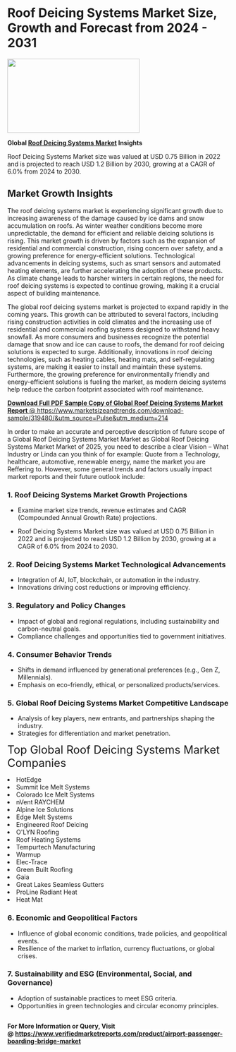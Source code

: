 <H1>Roof Deicing Systems Market Size, Growth and Forecast from 2024 - 2031</H1><img class="aligncenter size-medium wp-image-584254" src="https://thirdeyenews.in/wp-content/uploads/2024/09/Global-Market-Research-300x168.jpeg" alt="" width="300" height="168" /><p><strong>Global&nbsp;<a href="https://www.marketsizeandtrends.com/download-sample/319480/&amp;utm_source=Pulse&amp;utm_medium=214">Roof Deicing Systems Market</a> Insights</strong></p><p>Roof Deicing Systems Market size was valued at USD 0.75 Billion in 2022 and is projected to reach USD 1.2 Billion by 2030, growing at a CAGR of 6.0% from 2024 to 2030.</p><p><h2>Market Growth Insights</h2> <p>The roof deicing systems market is experiencing significant growth due to increasing awareness of the damage caused by ice dams and snow accumulation on roofs. As winter weather conditions become more unpredictable, the demand for efficient and reliable deicing solutions is rising. This market growth is driven by factors such as the expansion of residential and commercial construction, rising concern over safety, and a growing preference for energy-efficient solutions. Technological advancements in deicing systems, such as smart sensors and automated heating elements, are further accelerating the adoption of these products. As climate change leads to harsher winters in certain regions, the need for roof deicing systems is expected to continue growing, making it a crucial aspect of building maintenance. <a href="#"></a></p> <p>The global roof deicing systems market is projected to expand rapidly in the coming years. This growth can be attributed to several factors, including rising construction activities in cold climates and the increasing use of residential and commercial roofing systems designed to withstand heavy snowfall. As more consumers and businesses recognize the potential damage that snow and ice can cause to roofs, the demand for roof deicing solutions is expected to surge. Additionally, innovations in roof deicing technologies, such as heating cables, heating mats, and self-regulating systems, are making it easier to install and maintain these systems. Furthermore, the growing preference for environmentally friendly and energy-efficient solutions is fueling the market, as modern deicing systems help reduce the carbon footprint associated with roof maintenance. <p><a href="#"></p><p><span class=""><strong>Download Full PDF Sample Copy of Global Roof Deicing Systems Market Report</strong> @ <a href="https://www.marketsizeandtrends.com/download-sample/319480/&amp;utm_source=Pulse&amp;utm_medium=214" target="_blank">https://www.marketsizeandtrends.com/download-sample/319480/&amp;utm_source=Pulse&amp;utm_medium=214</a></span></p><p>In order to make an accurate and perceptive description of future scope of a Global&nbsp;Roof Deicing Systems Market Market as Global&nbsp;Roof Deicing Systems Market Market of 2025, you need to describe a clear Vision &ndash; What Industry or Linda can you think of for example: Quote from a Technology, healthcare, automotive, renewable energy, name the market you are Reffering to. However, some general trends and factors usually impact market reports and their future outlook include:</p><h3>1.&nbsp;<strong>Roof Deicing Systems Market Growth Projections</strong></h3><ul><li>Examine market size trends, revenue estimates and CAGR (Compounded Annual Growth Rate) projections.</li><li><p>Roof Deicing Systems Market size was valued at USD 0.75 Billion in 2022 and is projected to reach USD 1.2 Billion by 2030, growing at a CAGR of 6.0% from 2024 to 2030.</p></li></ul><h3>2.&nbsp;<strong>Roof Deicing Systems Market Technological Advancements</strong></h3><ul><li>Integration of AI, IoT, blockchain, or automation in the industry.</li><li>Innovations driving cost reductions or improving efficiency.</li></ul><h3>3.&nbsp;<strong>Regulatory and Policy Changes</strong></h3><ul><li>Impact of global and regional regulations, including sustainability and carbon-neutral goals.</li><li>Compliance challenges and opportunities tied to government initiatives.</li></ul><h3>4.&nbsp;<strong>Consumer Behavior Trends</strong></h3><ul><li>Shifts in demand influenced by generational preferences (e.g., Gen Z, Millennials).</li><li>Emphasis on eco-friendly, ethical, or personalized products/services.</li></ul><h3>5.&nbsp;<strong>Global Roof Deicing Systems Market Competitive Landscape</strong></h3><ul><li>Analysis of key players, new entrants, and partnerships shaping the industry.</li><li>Strategies for differentiation and market penetration.</li></ul><p data-pm-slice="1 1 []"><span style="color: inherit; font-family: inherit; font-size: 25px;">Top Global Roof Deicing Systems Market Companies</span></p><div class="" data-test-id=""><p><li>HotEdge</li><li> Summit Ice Melt Systems</li><li> Colorado Ice Melt Systems</li><li> nVent RAYCHEM</li><li> Alpine Ice Solutions</li><li> Edge Melt Systems</li><li> Engineered Roof Deicing</li><li> O'LYN Roofing</li><li> Roof Heating Systems</li><li> Tempurtech Manufacturing</li><li> Warmup</li><li> Elec-Trace</li><li> Green Built Roofing</li><li> Gaia</li><li> Great Lakes Seamless Gutters</li><li> ProLine Radiant Heat</li><li> Heat Mat</li></p></div><h3>6.&nbsp;<strong>Economic and Geopolitical Factors</strong></h3><ul><li>Influence of global economic conditions, trade policies, and geopolitical events.</li><li>Resilience of the market to inflation, currency fluctuations, or global crises.</li></ul><h3>7.&nbsp;<strong>Sustainability and ESG (Environmental, Social, and Governance)</strong></h3><ul><li>Adoption of sustainable practices to meet ESG criteria.</li><li>Opportunities in green technologies and circular economy principles.</li></ul><h2><strong style="font-size: 14px;">For More Information or Query, Visit @&nbsp;</strong><a style="background-color: #ffffff; font-size: 14px;" href="https://www.marketsizeandtrends.com/report/roof-deicing-systems-market/" target="_blank">https://www.verifiedmarketreports.com/product/airport-passenger-boarding-bridge-market</a></h2>
